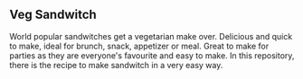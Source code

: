 ## Veg Sandwitch
World popular sandwitches get a vegetarian make over. Delicious and quick to make, ideal for brunch, snack, 
appetizer or meal. Great to make for parties as they are everyone's favourite and easy to make. In this 
repository, there is the recipe to make sandwitch in a very easy way.